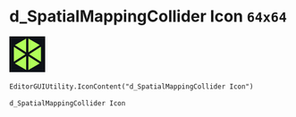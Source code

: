 # d_SpatialMappingCollider Icon `64x64`
<img src="/img/d_SpatialMappingCollider%20Icon.png" width=64 height=64>

``` CSharp
EditorGUIUtility.IconContent("d_SpatialMappingCollider Icon")
```
```
d_SpatialMappingCollider Icon
```
